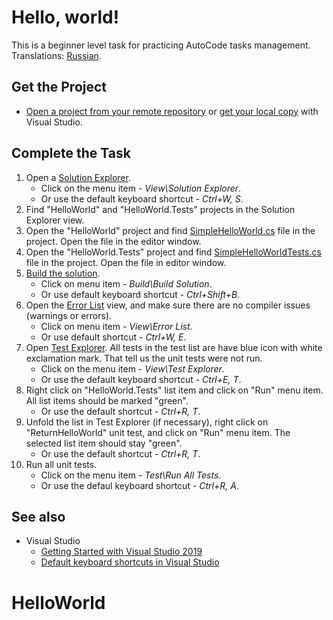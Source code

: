 # Hello, world!

This is a beginner level task for practicing AutoCode tasks management. Translations: [Russian](README-RU.md).


## Get the Project

* [Open a project from your remote repository](https://docs.microsoft.com/en-us/visualstudio/get-started/tutorial-open-project-from-repo) or [get your local copy](https://docs.microsoft.com/en-us/azure/devops/repos/git/clone#clone-from-another-git-provider) with Visual Studio.


## Complete the Task

1. Open a [Solution Explorer](https://docs.microsoft.com/en-us/visualstudio/ide/solutions-and-projects-in-visual-studio#solution-explorer).
    * Click on the menu item - _View\Solution Explorer_.
    * Or use the default keyboard shortcut - _Ctrl+W, S_.
1. Find "HelloWorld" and "HelloWorld.Tests" projects in the Solution Explorer view.
1. Open the "HelloWorld" project and find [SimpleHelloWorld.cs](HelloWorld/SimpleHelloWorld.cs) file in the project. Open the file in the editor window.
1. Open the "HelloWorld.Tests" project and find [SimpleHelloWorldTests.cs](HelloWorld.Tests/SimpleHelloWorldTests.cs) file in the project. Open the file in editor window.
1. [Build the solution](https://docs.microsoft.com/en-us/visualstudio/ide/building-and-cleaning-projects-and-solutions-in-visual-studio).
    * Click on menu item - _Build\Build Solution_.
    * Or use default keyboard shortcut - _Ctrl+Shift+B_.
1. Open the [Error List](https://docs.microsoft.com/en-us/visualstudio/ide/find-and-fix-code-errors#review-the-error-list) view, and make sure there are no compiler issues (warnings or errors).
    * Click on menu item - _View\Error List_.
    * Or use default shortcut - _Ctrl+W, E_.
1. Open [Test Explorer](https://docs.microsoft.com/ru-ru/visualstudio/test/run-unit-tests-with-test-explorer). All tests in the test list are have blue icon with white exclamation mark. That tell us the unit tests were not run.
    * Click on the menu item - _View\Test Explorer_.
    * Or use the default keyboard shortcut - _Ctrl+E, T_.
1. Right click on "HelloWorld.Tests" list item and click on "Run" menu item. All list items should be marked "green".
    * Or use the default shortcut - _Ctrl+R, T_.
1. Unfold the list in Test Explorer (if necessary), right click on "ReturnHelloWorld" unit test, and click on "Run" menu item. The selected list item should stay "green".
    * Or use the default shortcut - _Ctrl+R, T_.
1. Run all unit tests.
    * Click on the menu item - _Test\Run All Tests_.
    * Or use the defaul keyboard shortcut - _Ctrl+R, A_.


## See also

* Visual Studio
  * [Getting Started with Visual Studio 2019](https://www.youtube.com/watch?v=1CgsMtUmVgs)
  * [Default keyboard shortcuts in Visual Studio](https://docs.microsoft.com/en-us/visualstudio/ide/default-keyboard-shortcuts-in-visual-studio)
# HelloWorld
